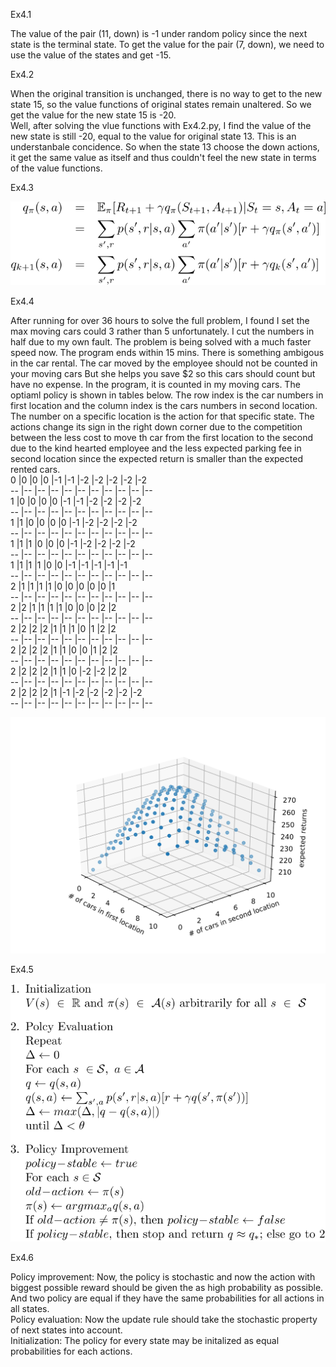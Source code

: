 Ex4.1

The value of the pair (11, down) is -1 under random policy since the next state is the terminal state. To get the value for the pair (7, down), we need to use the value of the states and get -15.  

Ex4.2

When the original transition is unchanged, there is no way to get to the new state 15, so the value functions of original states remain unaltered. So we get the value for the new state 15 is -20.  
Well, after solving the vlue functions with Ex4.2.py, I find the  value of the new state is still -20, equal to the value for original state 13. This is an understanbale concidence. So when the state 13 choose the down actions, it get the same value as itself and thus couldn't feel the new state in terms of the value functions.   

Ex4.3

![Ex4.3](Ex4.3.svg)

Ex4.4

After running for over 36 hours to solve the full problem, I found I set the max moving cars could 3 rather than 5 unfortunately. I cut the numbers in half due to my own fault. The problem is being solved with a much faster speed now. The program ends within 15 mins. There is something ambigous in the car rental. The car moved by the employee should not be counted in your moving cars But she helps you save $2 so this cars should count but have no expense. In the program, it is counted in my moving cars. The optiaml policy is shown in tables below. The row index is the car numbers in first location and the column index is the cars numbers in second location. The number on a specific location is the action for that specific state. The actions change its sign in the right down corner due to the competition between the less cost to move th car from the first location to the second due to the kind hearted employee and the less expected parking fee in second location since the expected return is smaller than the expected rented cars.  
0 |0 |0 |0 |-1 |-1 |-2 |-2 |-2 |-2 |-2   
-- |-- |-- |-- |-- |-- |-- |-- |-- |-- |--   
1 |0 |0 |0 |0 |-1 |-1 |-2 |-2 |-2 |-2   
-- |-- |-- |-- |-- |-- |-- |-- |-- |-- |--  
1 |1 |0 |0 |0 |0 |-1 |-2 |-2 |-2 |-2  
-- |-- |-- |-- |-- |-- |-- |-- |-- |-- |--  
1 |1 |1 |0 |0 |0 |-1 |-2 |-2 |-2 |-2  
-- |-- |-- |-- |-- |-- |-- |-- |-- |-- |--  
1 |1 |1 |1 |0 |0 |-1 |-1 |-1 |-1 |-1  
-- |-- |-- |-- |-- |-- |-- |-- |-- |-- |--  
2 |1 |1 |1 |1 |0 |0 |0 |0 |0 |1  
-- |-- |-- |-- |-- |-- |-- |-- |-- |-- |--  
2 |2 |1 |1 |1 |1 |0 |0 |0 |2 |2  
-- |-- |-- |-- |-- |-- |-- |-- |-- |-- |--  
2 |2 |2 |2 |1 |1 |1 |0 |1 |2 |2  
-- |-- |-- |-- |-- |-- |-- |-- |-- |-- |--  
2 |2 |2 |2 |1 |1 |0 |0 |1 |2 |2  
-- |-- |-- |-- |-- |-- |-- |-- |-- |-- |--  
2 |2 |2 |2 |1 |1 |0 |-2 |-2 |2 |2  
-- |-- |-- |-- |-- |-- |-- |-- |-- |-- |--  
2 |2 |2 |2 |1 |-1 |-2 |-2 |-2 |-2 |-2  
-- |-- |-- |-- |-- |-- |-- |-- |-- |-- |--   
 
 ![Ex4.4](Ex4.4_1.svg)

Ex4.5

![Ex4.5](Ex4.5.svg)

Ex4.6

Policy improvement: Now, the policy is stochastic and now the action with biggest possible reward should be given the as high probability as possible. And two policy are equal if they have the same probabilities for all actions in all states.  
Policy evaluation: Now the update rule should take the stochastic property of next states into account.  
Initialization: The policy for every state may be initalized as equal probabilities for each actions.
